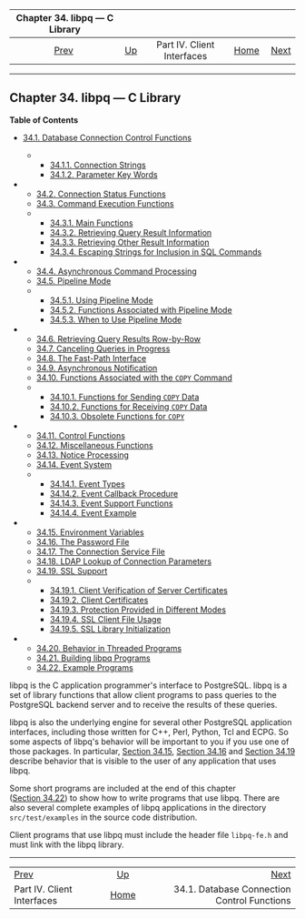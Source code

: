 <!--?xml version="1.0" encoding="UTF-8" standalone="no"?-->

|                 Chapter 34. libpq — C Library                |                                                           |                            |                                                       |                                                                           |
| :----------------------------------------------------------: | :-------------------------------------------------------- | :------------------------: | ----------------------------------------------------: | ------------------------------------------------------------------------: |
| [Prev](client-interfaces.html "Part IV. Client Interfaces")  | [Up](client-interfaces.html "Part IV. Client Interfaces") | Part IV. Client Interfaces | [Home](index.html "PostgreSQL 17devel Documentation") |  [Next](libpq-connect.html "34.1. Database Connection Control Functions") |

***

## Chapter 34. libpq — C Library

**Table of Contents**

*   [34.1. Database Connection Control Functions](libpq-connect.html)

    *   *   [34.1.1. Connection Strings](libpq-connect.html#LIBPQ-CONNSTRING)
        *   [34.1.2. Parameter Key Words](libpq-connect.html#LIBPQ-PARAMKEYWORDS)

*   *   [34.2. Connection Status Functions](libpq-status.html)
    *   [34.3. Command Execution Functions](libpq-exec.html)

    <!---->

    *   *   [34.3.1. Main Functions](libpq-exec.html#LIBPQ-EXEC-MAIN)
        *   [34.3.2. Retrieving Query Result Information](libpq-exec.html#LIBPQ-EXEC-SELECT-INFO)
        *   [34.3.3. Retrieving Other Result Information](libpq-exec.html#LIBPQ-EXEC-NONSELECT)
        *   [34.3.4. Escaping Strings for Inclusion in SQL Commands](libpq-exec.html#LIBPQ-EXEC-ESCAPE-STRING)

*   *   [34.4. Asynchronous Command Processing](libpq-async.html)
    *   [34.5. Pipeline Mode](libpq-pipeline-mode.html)

    <!---->

    *   *   [34.5.1. Using Pipeline Mode](libpq-pipeline-mode.html#LIBPQ-PIPELINE-USING)
        *   [34.5.2. Functions Associated with Pipeline Mode](libpq-pipeline-mode.html#LIBPQ-PIPELINE-FUNCTIONS)
        *   [34.5.3. When to Use Pipeline Mode](libpq-pipeline-mode.html#LIBPQ-PIPELINE-TIPS)

*   *   [34.6. Retrieving Query Results Row-by-Row](libpq-single-row-mode.html)
    *   [34.7. Canceling Queries in Progress](libpq-cancel.html)
    *   [34.8. The Fast-Path Interface](libpq-fastpath.html)
    *   [34.9. Asynchronous Notification](libpq-notify.html)
    *   [34.10. Functions Associated with the `COPY` Command](libpq-copy.html)

    <!---->

    *   *   [34.10.1. Functions for Sending `COPY` Data](libpq-copy.html#LIBPQ-COPY-SEND)
        *   [34.10.2. Functions for Receiving `COPY` Data](libpq-copy.html#LIBPQ-COPY-RECEIVE)
        *   [34.10.3. Obsolete Functions for `COPY`](libpq-copy.html#LIBPQ-COPY-DEPRECATED)

*   *   [34.11. Control Functions](libpq-control.html)
    *   [34.12. Miscellaneous Functions](libpq-misc.html)
    *   [34.13. Notice Processing](libpq-notice-processing.html)
    *   [34.14. Event System](libpq-events.html)

    <!---->

    *   *   [34.14.1. Event Types](libpq-events.html#LIBPQ-EVENTS-TYPES)
        *   [34.14.2. Event Callback Procedure](libpq-events.html#LIBPQ-EVENTS-PROC)
        *   [34.14.3. Event Support Functions](libpq-events.html#LIBPQ-EVENTS-FUNCS)
        *   [34.14.4. Event Example](libpq-events.html#LIBPQ-EVENTS-EXAMPLE)

*   *   [34.15. Environment Variables](libpq-envars.html)
    *   [34.16. The Password File](libpq-pgpass.html)
    *   [34.17. The Connection Service File](libpq-pgservice.html)
    *   [34.18. LDAP Lookup of Connection Parameters](libpq-ldap.html)
    *   [34.19. SSL Support](libpq-ssl.html)

    <!---->

    *   *   [34.19.1. Client Verification of Server Certificates](libpq-ssl.html#LIBQ-SSL-CERTIFICATES)
        *   [34.19.2. Client Certificates](libpq-ssl.html#LIBPQ-SSL-CLIENTCERT)
        *   [34.19.3. Protection Provided in Different Modes](libpq-ssl.html#LIBPQ-SSL-PROTECTION)
        *   [34.19.4. SSL Client File Usage](libpq-ssl.html#LIBPQ-SSL-FILEUSAGE)
        *   [34.19.5. SSL Library Initialization](libpq-ssl.html#LIBPQ-SSL-INITIALIZE)

*   *   [34.20. Behavior in Threaded Programs](libpq-threading.html)
    *   [34.21. Building libpq Programs](libpq-build.html)
    *   [34.22. Example Programs](libpq-example.html)



libpq is the C application programmer's interface to PostgreSQL. libpq is a set of library functions that allow client programs to pass queries to the PostgreSQL backend server and to receive the results of these queries.

libpq is also the underlying engine for several other PostgreSQL application interfaces, including those written for C++, Perl, Python, Tcl and ECPG. So some aspects of libpq's behavior will be important to you if you use one of those packages. In particular, [Section 34.15](libpq-envars.html "34.15. Environment Variables"), [Section 34.16](libpq-pgpass.html "34.16. The Password File") and [Section 34.19](libpq-ssl.html "34.19. SSL Support") describe behavior that is visible to the user of any application that uses libpq.

Some short programs are included at the end of this chapter ([Section 34.22](libpq-example.html "34.22. Example Programs")) to show how to write programs that use libpq. There are also several complete examples of libpq applications in the directory `src/test/examples` in the source code distribution.

Client programs that use libpq must include the header file `libpq-fe.h` and must link with the libpq library.

***

|                                                              |                                                           |                                                                           |
| :----------------------------------------------------------- | :-------------------------------------------------------: | ------------------------------------------------------------------------: |
| [Prev](client-interfaces.html "Part IV. Client Interfaces")  | [Up](client-interfaces.html "Part IV. Client Interfaces") |  [Next](libpq-connect.html "34.1. Database Connection Control Functions") |
| Part IV. Client Interfaces                                   |   [Home](index.html "PostgreSQL 17devel Documentation")   |                               34.1. Database Connection Control Functions |

